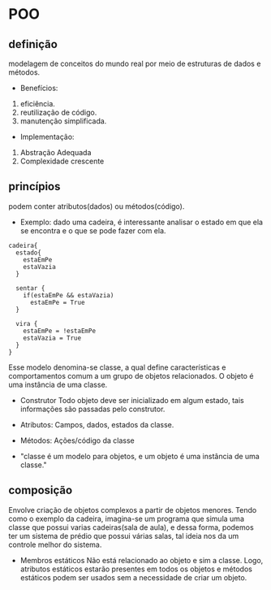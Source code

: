 # POO
## definição 
modelagem de conceitos do mundo real por meio de estruturas de dados e métodos.

- Benefícios:
1. eficiência.
2. reutilização de código.
3. manutenção simplificada.

- Implementação:
1. Abstração Adequada
2. Complexidade crescente

## princípios
podem conter atributos(dados) ou métodos(código).

- Exemplo: 
dado uma cadeira, é interessante analisar o estado em que ela se encontra e o que se pode fazer com ela.
```
cadeira{
  estado{
    estaEmPe
    estaVazia
  }

  sentar {
    if(estaEmPe && estaVazia)
      estaEmPe = True
  }

  vira {
    estaEmPe = !estaEmPe
    estaVazia = True
  }
}
```
Esse modelo denomina-se classe, a qual define características e comportamentos comum a um grupo de objetos relacionados. O objeto é uma instância de uma classe. 
- Construtor
Todo objeto deve ser inicializado em algum estado, tais informações são passadas pelo construtor.
- Atributos:
Campos, dados, estados da classe.
- Métodos:
Ações/código da classe

- "classe é um modelo para objetos, e um objeto é uma instância de uma classe."

## composição
Envolve criação de objetos complexos a partir de objetos menores. Tendo como o exemplo da cadeira, imagina-se um programa que simula uma classe que possui varias cadeiras(sala de aula), e dessa forma, podemos ter um sistema de prédio que possui várias salas, tal ideia nos da um controle melhor do sistema. 

- Membros estáticos
Não está relacionado ao objeto e sim a classe. Logo, atributos estáticos estarão presentes em todos os objetos e métodos estáticos podem ser usados sem a necessidade de criar um objeto.
